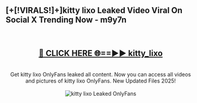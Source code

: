 <h2>[+[!VIRALS!]+]kitty lixo Leaked Video Viral On Social X Trending Now - m9y7n</h2>
<br>
<div align="center">
<h2><a href="https://libra.edu.pl?kitty_lixo" rel="nofollow">🔴 CLICK HERE 🌐==►► kitty_lixo</a></h2>
<br>
Get kitty lixo OnlyFans leaked all content. Now you can access all videos and pictures of kitty lixo OnlyFans. New Updated Files 2025!
<br>
<br>
<a href="https://libra.edu.pl?kitty_lixo" rel="nofollow" data-target="animated-image.originalLink"><img src="https://i.ibb.co.com/WyWwxjT/player-gif2.gif" alt="kitty lixo Leaked OnlyFans" style="max-width: 100%; display: inline-block;" data-target="animated-image.originalImage"></a>
</div>
<br>